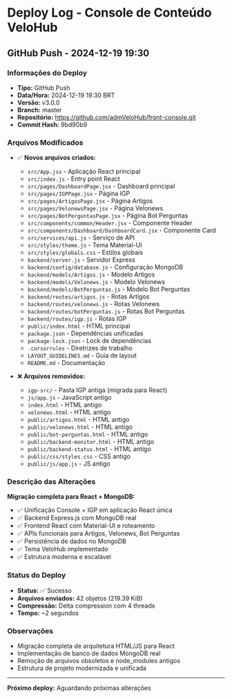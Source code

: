 # Deploy Log - Console de Conteúdo VeloHub
<!-- VERSION: v1.0.0 | DATE: 2024-12-19 | AUTHOR: VeloHub Development Team -->

## GitHub Push - 2024-12-19 19:30

### Informações do Deploy
- **Tipo:** GitHub Push
- **Data/Hora:** 2024-12-19 19:30 BRT
- **Versão:** v3.0.0
- **Branch:** master
- **Repositório:** https://github.com/admVeloHub/front-console.git
- **Commit Hash:** 9bd90b9

### Arquivos Modificados
- ✅ **Novos arquivos criados:**
  - `src/App.jsx` - Aplicação React principal
  - `src/index.js` - Entry point React
  - `src/pages/DashboardPage.jsx` - Dashboard principal
  - `src/pages/IGPPage.jsx` - Página IGP
  - `src/pages/ArtigosPage.jsx` - Página Artigos
  - `src/pages/VelonewsPage.jsx` - Página Velonews
  - `src/pages/BotPerguntasPage.jsx` - Página Bot Perguntas
  - `src/components/common/Header.jsx` - Componente Header
  - `src/components/Dashboard/DashboardCard.jsx` - Componente Card
  - `src/services/api.js` - Serviço de API
  - `src/styles/theme.js` - Tema Material-UI
  - `src/styles/globals.css` - Estilos globais
  - `backend/server.js` - Servidor Express
  - `backend/config/database.js` - Configuração MongoDB
  - `backend/models/Artigos.js` - Modelo Artigos
  - `backend/models/Velonews.js` - Modelo Velonews
  - `backend/models/BotPerguntas.js` - Modelo Bot Perguntas
  - `backend/routes/artigos.js` - Rotas Artigos
  - `backend/routes/velonews.js` - Rotas Velonews
  - `backend/routes/botPerguntas.js` - Rotas Bot Perguntas
  - `backend/routes/igp.js` - Rotas IGP
  - `public/index.html` - HTML principal
  - `package.json` - Dependências unificadas
  - `package-lock.json` - Lock de dependências
  - `.cursorrules` - Diretrizes de trabalho
  - `LAYOUT_GUIDELINES.md` - Guia de layout
  - `README.md` - Documentação

- ❌ **Arquivos removidos:**
  - `igp-src/` - Pasta IGP antiga (migrada para React)
  - `js/app.js` - JavaScript antigo
  - `index.html` - HTML antigo
  - `velonews.html` - HTML antigo
  - `public/artigos.html` - HTML antigo
  - `public/velonews.html` - HTML antigo
  - `public/bot-perguntas.html` - HTML antigo
  - `public/backend-monitor.html` - HTML antigo
  - `public/backend-status.html` - HTML antigo
  - `public/css/styles.css` - CSS antigo
  - `public/js/app.js` - JS antigo

### Descrição das Alterações
**Migração completa para React + MongoDB:**
- ✅ Unificação Console + IGP em aplicação React única
- ✅ Backend Express.js com MongoDB real
- ✅ Frontend React com Material-UI e roteamento
- ✅ APIs funcionais para Artigos, Velonews, Bot Perguntas
- ✅ Persistência de dados no MongoDB
- ✅ Tema VeloHub implementado
- ✅ Estrutura moderna e escalável

### Status do Deploy
- **Status:** ✅ Sucesso
- **Arquivos enviados:** 42 objetos (219.39 KiB)
- **Compressão:** Delta compression com 4 threads
- **Tempo:** ~2 segundos

### Observações
- Migração completa de arquitetura HTML/JS para React
- Implementação de banco de dados MongoDB real
- Remoção de arquivos obsoletos e node_modules antigos
- Estrutura de projeto modernizada e unificada

---
**Próximo deploy:** Aguardando próximas alterações
